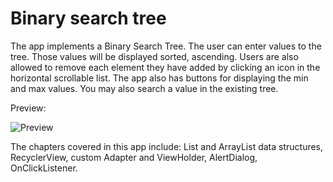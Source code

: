 # Binary search tree
The app implements a Binary Search Tree. The user can enter values to the tree. Those values will be displayed sorted, ascending. 
Users are also allowed to remove each element they have added by clicking an icon in the horizontal scrollable list. 
The app also has buttons for displaying the min and max values.
You may also search a value in the existing tree. 


Preview:

![Preview](https://i.imgur.com/DPNWBnX.jpg)


The chapters covered in this app include: List and ArrayList data structures, RecyclerView, custom Adapter and ViewHolder, AlertDialog, 
OnClickListener.
